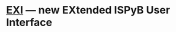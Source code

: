 [EXI](http://exi.embl.fr/saxs) — new EXtended ISPyB User Interface
==================================================
